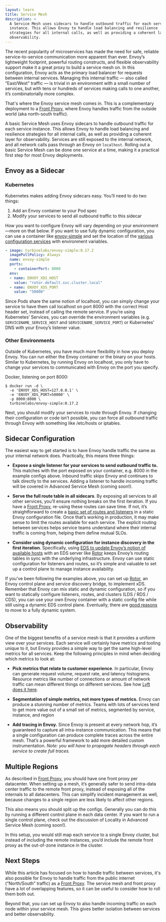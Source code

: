 ```yaml
---
layout: learn
title: Service Mesh
description: >
  A Service Mesh uses sidecars to handle outbound traffic for each service
  instance. This allows Envoy to handle load balancing and resilience
  strategies for all internal calls, as well as providing a coherent layer for
  observability.
---
```


The recent popularity of microservices has made the need for safe, reliable
service-to-service communication more apparent than ever. Envoy’s lightweight
footprint, powerful routing constructs, and flexible observability support make
it a great proxy to build a service mesh on. In this configuration, Envoy acts
as the primary load balancer for requests between internal services. Managing
this internal traffic — also called “East/West” traffic — is trivial in an
environment with a small number of services, but with tens or hundreds of
services making calls to one another, it’s combinatorially more complex.

That's where the Envoy service mesh comes in. This is a complementary
deployment to a [Front Proxy](front-proxy), where Envoy handles traffic
from the outside world (aka north-south traffic).

A basic Service Mesh uses Envoy sidecars to handle outbound traffic for each
service instance. This allows Envoy to handle load balancing and resilience
strategies for all internal calls, as well as providing a coherent layer for
observability. Services are still exposed to the internal network, and all
network calls pass through an Envoy on `localhost`. Rolling out a basic Service
Mesh can be done one service at a time, making it a practical first step for
most Envoy deployments.

## Envoy as a Sidecar

### Kubernetes

Kubernetes makes adding Envoy sidecars easy. You’ll need to do two things:

  1. Add an Envoy container to your Pod spec
  2. Modify your services to send all outbound traffic to this sidecar

How you want to configure Envoy will vary depending on your environment—more on
that below. If you want to use fully dynamic configuration, you can use a
container like [envoy-simple](https://github.com/turbinelabs/envoy-simple) and
set the location of the
[various](service-discovery)
[configuration services](routing-configuration) with
environment variables.

```yaml
- image: turbinelabs/envoy-simple:0.17.2
  imagePullPolicy: Always
  name: envoy-simple
  ports:
    - containerPort: 8000
  env:
  - name: ENVOY_XDS_HOST
    value: "rotor.default.svc.cluster.local"
  - name: ENVOY_XDS_PORT
    value: "50000"
```

Since Pods share the same notion of localhost, you can simply change your
service to have them call localhost on port 8000 with the correct Host header
set, instead of calling the remote service. If you’re using Kubernetes’
Services, you can override the environment variables (e.g.
`SERVICENAME_SERVICE_HOST` and `SERVICENAME_SERVICE_PORT`) or Kubernetes’ DNS
with your Envoy’s listener value.

### Other Environments

Outside of Kubernetes, you have much more flexibility in how you deploy Envoy.
You can run either the Envoy container or the binary on your hosts. Similar to
Kubernetes, by running Envoy on localhost, you only have to change your
services to communicated with Envoy on the port you specify.

Docker, listening on port 8000:

```shell
$ docker run -d \
  -e 'ENVOY_XDS_HOST=127.0.0.1' \
  -e 'ENVOY_XDS_PORT=50000' \
  -p 8000:8000 \
  turbinelabs/envoy-simple:0.17.2
```

Next, you should modify your services to route through Envoy. If changing their
configuration or code isn’t possible, you can force all outbound traffic
through Envoy with something like /etc/hosts or iptables.

## Sidecar Configuration

The easiest way to get started is to have Envoy handle traffic the same as
your internal network does. Practically, this means three things:

  - **Expose a single listener for your services to send outbound traffic to.**
  This matches with the port exposed on your container, e.g. 8000 in the example
  configs above. Inbound traffic skips Envoy and continues to talk
  directly to the services. Adding a listener to handle incoming traffic will
  be covered in Advanced Service Mesh (coming soon!).

  - **Serve the full route table in all sidecars**. By exposing all services
  to all other services, you’ll ensure nothing breaks on the first iteration.
  If you have a [Front Proxy](front-proxy), re-using these routes can save
  time. If not, it’s straightforward to create a
  [basic set of routes and listeners](routing-basics)  in a static Envoy
  configuration file. Once that’s working in production, it may make sense to
  limit the routes available for each service. The explicit routing between
  services helps service teams understand where their internal traffic is
  coming from, helping them define mutual SLOs.

  - **Consider using dynamic configuration for instance discovery in the first iteration**. Specifically, using
  [EDS to update Envoy’s notion of available hosts](service-discovery)
  with an EDS server like [Rotor](https://github.com/turbinelabs/rotor) keeps
  Envoy’s routing tables in sync with the underlying infrastructure. Envoy can
  use static configuration for listeners and routes, so it’s simple and
  valuable to set up a control plane to manage instance availability.

If you’ve been following the examples above, you can set up
[Rotor](https://github.com/turbinelabs/rotor), an Envoy control plane and
service discovery bridge, to implement xDS. Remember that Envoy can mix static
and dynamic configuration, so if you want to statically configure listeners,
routes, and clusters (LDS / RDS / CDS), you can use your own Envoy container
with a static config file while still using a dynamic EDS control plane.
Eventually, there are [good reasons](routing-configuration)
to move to a fully dynamic system.

## Observability

One of the biggest benefits of a service mesh is that it provides a uniform
view over your services. Each service will certainly have metrics and tooling
unique to it, but Envoy provides a simple way to get the same high-level
metrics for all services. Keep the following principles in mind when deciding
which metrics to look at:

  - **Pick metrics that relate to customer experience**. In particular, Envoy
  can generate request volume, request rate, and latency histograms. Resource
  metrics like number of connections or amount of network traffic can mean
  different things on different services. See how
  [Lyft does it here](https://blog.envoyproxy.io/lyfts-envoy-dashboards-5c91738816b1).

  - **Segmentation of simple metrics, not more types of metrics.**
  Envoy can produce a stunning number of metrics. Teams with lots of services
  tend to get more value out of a small set of metrics, segmented by service,
  instance, and region

  - **Add tracing in Envoy.** Since Envoy is present at every network hop, it’s
  guaranteed to capture all intra-instance communication. This means that a
  single configuration can produce complete traces across the entire mesh.
  That’s a powerful framework to add more detailed custom instrumentation.
  _Note: you will have to propagate headers through each service to create full
  traces._

## Multiple Regions

As described in [Front Proxy](front-proxy), you should have one front
proxy per datacenter.  When setting up a mesh, it’s generally safer to send
intra-data center traffic to the remote front proxy, instead of exposing all of
the internals to all datacenters. This can simplify incident management as
well, because changes to a single region are less likely to affect other
regions.

This also means you should split up the configs. Generally you can do this by
running a different control plane in each data center. If you want to run a
single control plane, check out the discussion of Locality in Advanced Service
Mesh (coming soon!).

In this setup, you would still map each service to a single Envoy cluster, but
instead of including the remote instances, you’d include the remote front proxy
as the out-of-zone instance in the cluster.

## Next Steps

While this article has focused on how to handle traffic between services, it's
also possible for Envoy to handle traffic from the public internet
(“North/South” traffic) as a
[Front Proxy](front-proxy). The service mesh and
front proxy have a lot of overlapping features, so it can be useful to consider
how to roll them both out.

Beyond that, you can set up Envoy to also handle incoming traffic on each node
within your service mesh. This gives better isolation between services and
better observability.
